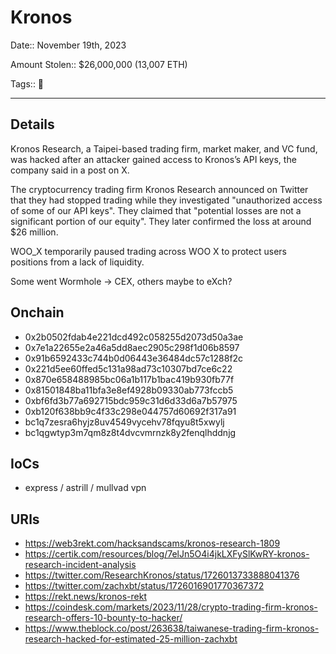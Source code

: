 # Kronos

Date:: November 19th, 2023

Amount Stolen:: $26,000,000 (13,007 ETH)

Tags:: 🔐

---

## Details

Kronos Research, a Taipei-based trading firm, market maker, and VC fund, was hacked after an attacker gained access to Kronos’s API keys, the company said in a post on X. 

The cryptocurrency trading firm Kronos Research announced on Twitter that they had stopped trading while they investigated "unauthorized access of some of our API keys". They claimed that "potential losses are not a significant portion of our equity". They later confirmed the loss at around $26 million.

WOO_X temporarily paused trading across WOO X to protect users positions from a lack of liquidity.

Some went Wormhole -> CEX, others maybe to eXch?


## Onchain

- 0x2b0502fdab4e221dcd492c058255d2073d50a3ae
- 0x7e1a22655e2a46a5dd8aec2905c298f1d06b8597
- 0x91b6592433c744b0d06443e36484dc57c1288f2c
- 0x221d5ee60ffed5c131a98ad73c10307bd7ce6c22
- 0x870e658488985bc06a1b117b1bac419b930fb77f
- 0x81501848ba11bfa3e8ef4928b09330ab773fccb5
- 0xbf6fd3b77a692715bdc959c31d6d33d6a7b57975
- 0xb120f638bb9c4f33c298e044757d60692f317a91
- bc1q7zesra6hyjz8uv4549vycehv78fqyu8t5xwylj
- bc1qgwtyp3m7qm8z8t4dvcvmrnzk8y2fenqlhddnjg


## IoCs

- express / astrill /  mullvad vpn


## URls

- https://web3rekt.com/hacksandscams/kronos-research-1809
- https://certik.com/resources/blog/7elJn5O4i4jkLXFySlKwRY-kronos-research-incident-analysis
- https://twitter.com/ResearchKronos/status/1726013733888041376
- https://twitter.com/zachxbt/status/1726016901770367372
- https://rekt.news/kronos-rekt
- https://coindesk.com/markets/2023/11/28/crypto-trading-firm-kronos-research-offers-10-bounty-to-hacker/
- https://www.theblock.co/post/263638/taiwanese-trading-firm-kronos-research-hacked-for-estimated-25-million-zachxbt